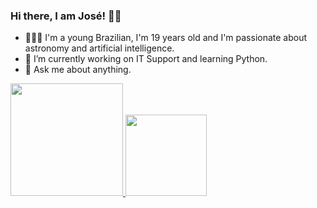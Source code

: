 ### Hi there, I am José! 🖖🏾

- 👨🏾‍🚀 I'm a young Brazilian, I'm 19 years old and I'm passionate about astronomy and artificial intelligence.
- 🔭 I’m currently working on IT Support and learning Python.
- 💬 Ask me about anything.

<div>
  <a href="https://github.com/josecunha0">
  <img height="180em" src="https://github-readme-stats.vercel.app/api?username=josecunha0&show_icons=true&theme=dark&include_all_commits=true&count_private=true"/>
  <img height="130em" src="https://github-readme-stats.vercel.app/api/top-langs/?username=josecunha0&layout=compact&langs_count=7&theme=dark"/>
</div>
  
